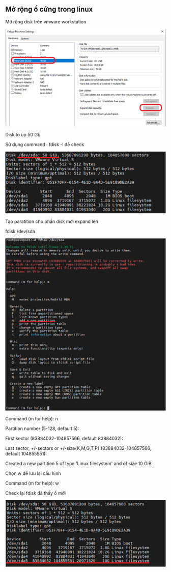 ## Mở rộng ổ cứng trong linux

Mở rộng disk trên vmware workstation

![alt text](https://github.com/SudoNguyenNN/Linux/blob/master/Expand_Disk/expand_disk_on_Vmware.png)

Disk to up 50 Gb

Sử dụng command : fdisk -l để check

![alt text](https://github.com/SudoNguyenNN/Linux/blob/master/Expand_Disk/check_disk_to_up_50gb.png)

Tạo paratition cho phần disk mới expand lên

fdisk /dev/sda

![alt text](https://github.com/SudoNguyenNN/Linux/blob/master/Expand_Disk/tham_so_trong_fdisk.png)

Command (m for help): n

Partition number (5-128, default 5):

First sector (83884032-104857566, default 83884032):

Last sector, +/-sectors or +/-size{K,M,G,T,P} (83884032-104857566, default 104855551):

Created a new partition 5 of type 'Linux filesystem' and of size 10 GiB.

Chọn w để lưu lại cấu hình

Command (m for help): w

Check lại  fdisk đã thấy ổ mới

![alt text](https://github.com/SudoNguyenNN/Linux/blob/master/Expand_Disk/check_fdisk_again.png)








